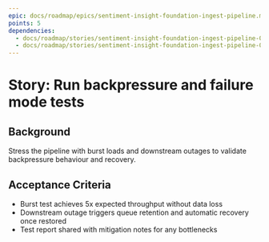 ```yaml
---
epic: docs/roadmap/epics/sentiment-insight-foundation-ingest-pipeline.md
points: 5
dependencies:
  - docs/roadmap/stories/sentiment-insight-foundation-ingest-pipeline-05-idempotency-guards.md
  - docs/roadmap/stories/sentiment-insight-foundation-ingest-pipeline-06-observability.md
---
```


# Story: Run backpressure and failure mode tests

## Background
Stress the pipeline with burst loads and downstream outages to validate backpressure behaviour and recovery.

## Acceptance Criteria
- Burst test achieves 5x expected throughput without data loss
- Downstream outage triggers queue retention and automatic recovery once restored
- Test report shared with mitigation notes for any bottlenecks
